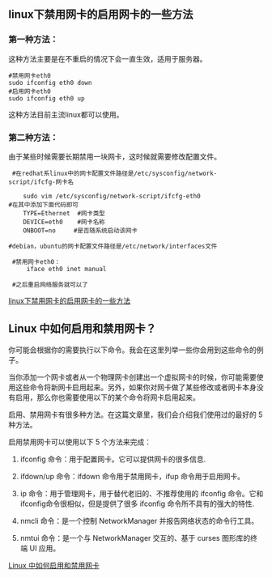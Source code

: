 
## linux下禁用网卡的启用网卡的一些方法

### 第一种方法：

这种方法主要是在不重启的情况下会一直生效，适用于服务器。

    #禁用网卡eth0
    sudo ifconfig eth0 down
    #启用网卡eth0
    sudo ifconfig eth0 up

这种方法目前主流linux都可以使用。

### 第二种方法：

由于某些时候需要长期禁用一块网卡，这时候就需要修改配置文件。

     #在redhat系linux中的网卡配置文件路径是/etc/sysconfig/network-script/ifcfg-网卡名
 
        sudo vim /etc/sysconfig/network-script/ifcfg-eth0
    #在其中添加下面代码即可
        TYPE=Ethernet  #网卡类型
        DEVICE=eth0    #网卡名称
        ONBOOT=no     #是否随系统启动该网卡
 
    #debian，ubuntu的网卡配置文件路径是/etc/network/interfaces文件
 
     #禁用网卡eth0：
         iface eth0 inet manual
 
     #之后重启网络服务就可以了
    
    
  [linux下禁用网卡的启用网卡的一些方法](https://www.cnblogs.com/ritte/p/9725009.html)
  
  
  ## Linux 中如何启用和禁用网卡？
  
  你可能会根据你的需要执行以下命令。我会在这里列举一些你会用到这些命令的例子。

当你添加一个网卡或者从一个物理网卡创建出一个虚拟网卡的时候，你可能需要使用这些命令将新网卡启用起来。另外，如果你对网卡做了某些修改或者网卡本身没有启用，那么你也需要使用以下的某个命令将网卡启用起来。

启用、禁用网卡有很多种方法。在这篇文章里，我们会介绍我们使用过的最好的 5 种方法。

启用禁用网卡可以使用以下 5 个方法来完成：

   1.  ifconfig 命令：用于配置网卡。它可以提供网卡的很多信息.
   
   2.  ifdown/up 命令：ifdown 命令用于禁用网卡，ifup 命令用于启用网卡。
   
   3.  ip 命令：用于管理网卡，用于替代老旧的、不推荐使用的 ifconfig 命令。它和 ifconfig命令很相似，但是提供了很多 ifconfig 命令所不具有的强大的特性.
   
   4.  nmcli 命令：是一个控制 NetworkManager 并报告网络状态的命令行工具。
   
   5.  nmtui 命令：是一个与 NetworkManager 交互的、基于 curses 图形库的终端 UI 应用。

[Linux 中如何启用和禁用网卡](https://zhuanlan.zhihu.com/p/65480107)

